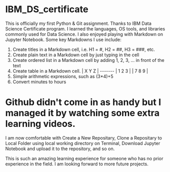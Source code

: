 # IBM_DS_certificate

This is officially my first Python & Git assignment.
Thanks to IBM Data Science Certificate program. I learned the languages, OS tools, and libraries commonly used for Data Science. 
I also enjoyed playing with Markdown on Jupyter Notebook. Some key Markdowns I use include:
  1. Create titles in a Markdown cell, i.e. H1 = #, H2 = ##, H3 = ###, etc.
  2. Create plain text in a Markdown cell by just typing in the cell
  3. Create ordered list in a Markdown cell by adding 1, 2, 3, ... in front of the text
  4. Create table in a Markdown cell. | X Y Z |
                                       -------
                                      | 1 2 3 |
                                      | 7 8 9 |
  5. Simple arithmetic expressions, such as (3*4)+5
  6. Convert minutes to hours

# Github didn't come in as handy but I managed it by watching some extra learning videos. 
I am now comfortable with Create a New Repositary, Clone a Repositary to Local Folder using local working directory on Terminal, Download Jupyter Notebook and upload it to the repository, and so on.

This is such an amazing learning experience for someone who has no prior experience in the field. I am looking forward to more future projects. 
